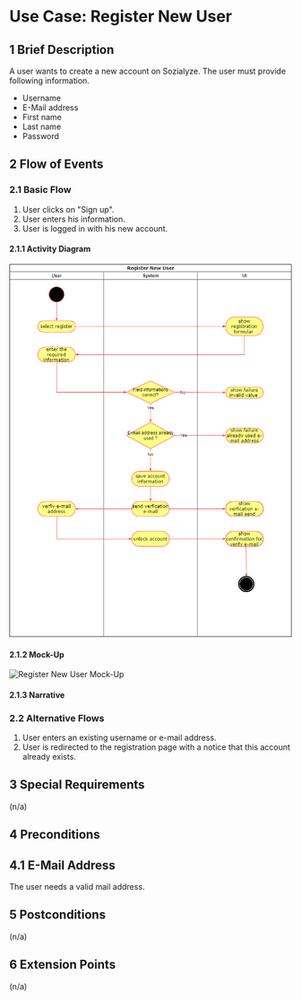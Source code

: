 # Use Case: Register New User

## 1 Brief Description

A user wants to create a new account on Sozialyze.
The user must provide following information.

- Username
- E-Mail address
- First name
- Last name
- Password

## 2 Flow of Events

### 2.1 Basic Flow

1. User clicks on "Sign up".
2. User enters his information.
3. User is logged in with his new account.

#### 2.1.1 Activity Diagram

![Register New User Diagram](activity_CreateAccount.png)

#### 2.1.2 Mock-Up

![Register New User Mock-Up](mockup_CreateAccount.png)

#### 2.1.3 Narrative

### 2.2 Alternative Flows

1. User enters an existing username or e-mail address.
2. User is redirected to the registration page with a notice that this account already exists.

## 3 Special Requirements

(n/a)

## 4 Preconditions

## 4.1 E-Mail Address

The user needs a valid mail address.

## 5 Postconditions

(n/a)

## 6 Extension Points

(n/a)
